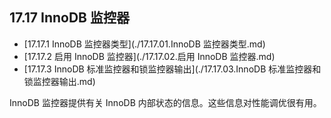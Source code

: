 ## 17.17 InnoDB 监控器

- [17.17.1 InnoDB 监控器类型](./17.17.01.InnoDB 监控器类型.md)
- [17.17.2 启用 InnoDB 监控器](./17.17.02.启用 InnoDB 监控器.md)
- [17.17.3 InnoDB 标准监控器和锁监控器输出](./17.17.03.InnoDB 标准监控器和锁监控器输出.md)

InnoDB 监控器提供有关 InnoDB 内部状态的信息。这些信息对性能调优很有用。